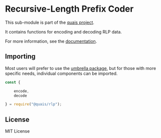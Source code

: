 Recursive-Length Prefix Coder
=============================

This sub-module is part of the [quais project](https://github.com/quais-io/quais.js).

It contains functions for encoding and decoding RLP data.

For more information, see the [documentation](https://docs.quais.io/v5/api/utils/encoding/#rlp--methods).


Importing
---------

Most users will prefer to use the [umbrella package](https://www.npmjs.com/package/quais),
but for those with more specific needs, individual components can be imported.

```javascript
const {

    encode,
    decode

} = require("@quais/rlp");
```


License
-------

MIT License
